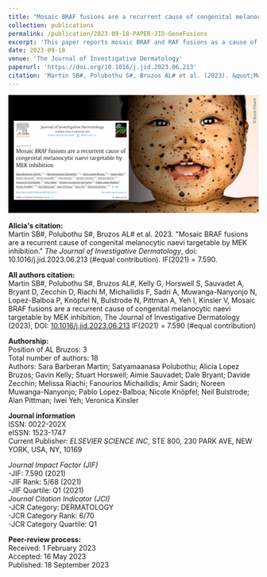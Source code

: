 ```yaml
---
title: "Mosaic BRAF fusions are a recurrent cause of congenital melanocytic naevi targetable by MEK inhibition"
collection: publications
permalink: /publication/2023-09-18-PAPER-JID-GeneFusions
excerpt: 'This paper reports mosaic BRAF and RAF fusions as a cause of CMN.'
date: 2023-09-18
venue: 'The Journal of Investigative Dermatology'
paperurl: 'https://doi.org/10.1016/j.jid.2023.06.213'
citation: 'Martin SB#, Polubothu S#, Bruzos AL# et al. (2023). &quot;Mosaic BRAF fusions are a recurrent cause of congenital melanocytic naevi targetable by MEK inhibition.&quot; <i>The Journal of Investigative Dermatology</i>. doi: 10.1016/j.jid.2023.06.213 - IF(2021) = 7.590 (#equal contribution)'
---
```



<img src='/files/papers/2023-09-18-PAPER-JID-GeneFusions-screenshot.png' />  


**Alicia's citation:**  
Martin SB#, Polubothu S#, Bruzos AL# et al. 2023. "Mosaic BRAF fusions are a recurrent cause of congenital melanocytic naevi targetable by MEK inhibition." <i>The Journal of Investigative Dermatology</i>, doi: 10.1016/j.jid.2023.06.213 (#equal contribution). IF(2021) = 7.590.  

**All authors citation:**  
Martin SB#, Polubothu S#, Bruzos AL#, Kelly G, Horswell S, Sauvadet A, Bryant D, Zecchin D, Riachi M, Michailidis F, Sadri A, Muwanga-Nanyonjo N, Lopez-Balboa P, Knöpfel N, Bulstrode N, Pittman A, Yeh I, Kinsler V, Mosaic BRAF fusions are a recurrent cause of congenital melanocytic naevi targetable by MEK inhibition, The Journal of Investigative Dermatology (2023), DOI: [10.1016/j.jid.2023.06.213](https://doi.org/10.1016/j.jid.2023.06.213) IF(2021) = 7.590 (#equal contribution)


**Authorship:**  
Position of AL Bruzos: 3  
Total number of authors: 18  
Authors: Sara Barberan Martin; Satyamaanasa Polubothu; Alicia Lopez Bruzos; Gavin Kelly; Stuart Horswell; Aimie Sauvadet; Dale Bryant; Davide Zecchin; Melissa Riachi; Fanourios Michailidis; Amir Sadri; Noreen Muwanga-Nanyonjo; Pablo Lopez-Balboa; Nicole Knöpfel; Neil Bulstrode; Alan Pittman; Iwei Yeh; Veronica Kinsler

**Journal information**  
ISSN: 0022-202X  
eISSN: 1523-1747      
Current Publisher:  *ELSEVIER SCIENCE INC*, STE 800, 230 PARK AVE, NEW YORK, USA, NY, 10169   
  
*Journal Impact Factor (JIF)*  
-JIF: 7.590 (2021)  
-JIF Rank: 5/68 (2021)  
-JIF Quartile: Q1 (2021)   
*Journal Citation Indicator (JCI)*  
-JCR Category: DERMATOLOGY  
-JCR Category Rank: 6/70      
-JCR Category Quartile: Q1      

**Peer-review process:**  
Received: 1 February 2023  
Accepted: 16 May 2023  
Published: 18 September 2023
